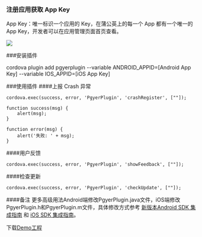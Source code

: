 ### 注册应用获取 App Key

App Key：唯一标识一个应用的 Key，在蒲公英上的每一个 App 都有一个唯一的 App Key，开发者可以在应用管理页面首页查看。

![](https://static.pgyer.com/image/view/admin_images/1a2818d1f66c77a80970481b48a4145b)

###安装插件

cordova plugin add pgyerplugin --variable ANDROID_APPID=[Android App Key] --variable IOS_APPID=[iOS App Key]


###使用插件
####上报 Crash 异常

```
cordova.exec(success, error, 'PgyerPlugin', 'crashRegister', [""]);

function success(msg) {
    alert(msg);
}

function error(msg) {
    alert('失败: ' + msg);
}

```

####用户反馈
```
cordova.exec(success, error, 'PgyerPlugin', 'showFeedback', [""]);

```

####检查更新
```
cordova.exec(success, error, 'PgyerPlugin', 'checkUpdate', [""]);

```

####备注
更多高级用法Android端修改PgyerPlugin.java文件，iOS端修改PgyerPlugin.h和PgyerPlugin.m文件，具体修改方式参考 [新版本Android SDK 集成指南](https://www.pgyer.com/doc/view/new_sdk_android_guide) 和 [iOS SDK 集成指南](https://www.pgyer.com/doc/view/sdk_ios_guide)。

下载[Demo工程](https://github.com/rikyou215/PgyerPluginDemo)


